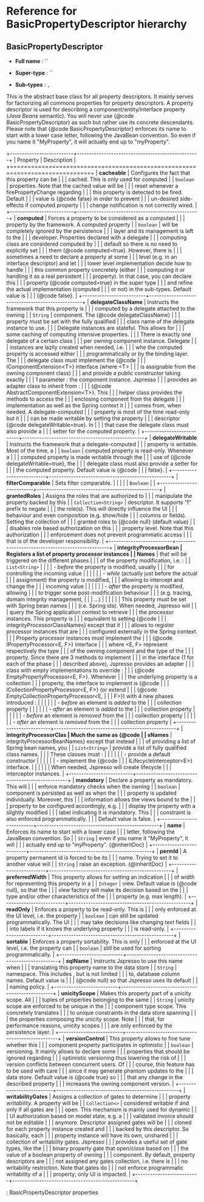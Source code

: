 Reference for BasicPropertyDescriptor hierarchy
===============================================

BasicPropertyDescriptor
-----------------------

-   **Full name** : ``

-   **Super-type** : ``

-   **Sub-types** : ``, ``

This is the abstract base class for all property descriptors. It mainly serves for factorizing all commons properties for property descriptors. A property descriptor is used for describing a component/entity/interface property (*Java Beans* semantic). You will never use {@code BasicPropertyDescriptor} as such but rather use its concrete descendants. Please note that {@code BasicPropertyDescriptor} enforces its name to start with a lower case letter, following the JavaBean convention. So even if you name it "MyProperty", it will actually end up to "myProperty".

+--------------------------+--------------------------------------------------+
| Property                 | Description                                      |
+==========================+==================================================+
| **cacheable**            | Configures the fact that this property can be    |
|                          | cached. This is only used for computed           |
| `boolean`                | properties. Note that the cached value will be   |
|                          | reset whenever a firePropertyChange regarding    |
|                          | this property is detected to be fired. Default   |
|                          | value is {@code false} in order to prevent       |
|                          | un-desired side-effects if computed property     |
|                          | change notification is not correctly wired.      |
+--------------------------+--------------------------------------------------+
| **computed**             | Forces a property to be considered as a computed |
|                          | property by the framework. A computed property   |
| `boolean`                | will be completely ignored by the persistence    |
|                          | layer and its management is left to the          |
|                          | developer. Properties declared with a delegate   |
|                          | computing class are considered computed by       |
|                          | default so there is no need to explicitly set    |
|                          | them {@code computed=true}. However, there is    |
|                          | sometimes a need to declare a property at some   |
|                          | level (e.g. in an interface descriptor) and let  |
|                          | lower level implementation decide how to handle  |
|                          | this common property concretely (either          |
|                          | computing it or handling it as a real persistent |
|                          | property). In that case, you can declare this    |
|                          | property {@code computed=true} in the super type |
|                          | and refine the actual implementation (computed   |
|                          | or not) in the sub-types. Default value is       |
|                          | {@code false}.                                   |
+--------------------------+--------------------------------------------------+
| **delegateClassName**    | Instructs the framework that this property is    |
|                          | computed by a delegate attached to the owning    |
| `String`                 | component. The {@code delegateClassName}         |
|                          | property must be set with the fully qualified    |
|                          | class name of the delegate instance to use.      |
|                          | Delegate instances are stateful. This allows for |
|                          | some caching of computing intensive properties.  |
|                          | There is exactly one delegate of a certain class |
|                          | per owning component instance. Delegate          |
|                          | instances are lazily created when needed, i.e.   |
|                          | whe the computed property is accessed either     |
|                          | programmatically or by the binding layer. The    |
|                          | delegate class must implement the {@code         |
|                          | IComponentExtension\<T\>} interface (where \<T\> |
|                          | is assignable from the owning component class)   |
|                          | and provide a public constructor taking exactly  |
|                          | 1 parameter : the component instance. Jspresso   |
|                          | provides an adapter class to inherit from :      |
|                          | {@code AbstractComponentExtension\<T\>}. This    |
|                          | helper class provides the methods to access the  |
|                          | enclosing component from the delegate            |
|                          | implementation as well as the Spring context it  |
|                          | comes from, when needed. A delegate-computed     |
|                          | property is most of the time read-only but it    |
|                          | can be made writable by setting the property     |
|                          | descriptor {@code delegateWritable=true}. In     |
|                          | that case the delegate class must also provide a |
|                          | setter for the computed property.                |
+--------------------------+--------------------------------------------------+
| **delegateWritable**     | Instructs the framework that a delegate-computed |
|                          | property is writable. Most of the time, a        |
| `boolean`                | computed property is read-only. Whenever a       |
|                          | computed property is made writable through the   |
|                          | use of {@code delegateWritable=true}, the        |
|                          | delegate class must also provide a setter for    |
|                          | the computed property. Default value is {@code   |
|                          | false}.                                          |
+--------------------------+--------------------------------------------------+
| **filterComparable**     | Sets filter comparable.                          |
|                          |                                                  |
| `Boolean`                |                                                  |
+--------------------------+--------------------------------------------------+
| **grantedRoles**         | Assigns the roles that are authorized to         |
|                          | manipulate the property backed by this           |
| `Collection​<​String​>​` | descriptor. It supports "**!**" prefix to negate |
|                          | the role(s). This will directly influence the UI |
|                          | behaviour and even composition (e.g. show/hide   |
|                          | columns or fields). Setting the collection of    |
|                          | granted roles to {@code null} (default value)    |
|                          | disables role based authorization on this        |
|                          | property level. Note that this authorization     |
|                          | enforcement does not prevent programmatic access |
|                          | that is of the developer responsibility.         |
+--------------------------+--------------------------------------------------+
| **integrityProcessorBean | Registers a list of property processor instances |
| Names**                  | that will be triggered on the different phases   |
|                          | of the property modification, i.e. :             |
| `List​<​String​>​`       |                                                  |
|                          | -   *before* the property is modified, usually   |
|                          |     for controlling the incoming value           |
|                          |                                                  |
|                          | -   *while* (actually just before the actual     |
|                          |     assignment) the property is modified,        |
|                          |     allowing to intercept and change the         |
|                          |     incoming value                               |
|                          |                                                  |
|                          | -   *after* the property is modified, allowing   |
|                          |     to trigger some post-modification behaviour  |
|                          |     (e.g. tracing, domain integrity management,  |
|                          |     ...)                                         |
|                          |                                                  |
|                          | This property must be set with Spring bean names |
|                          | (i.e. Spring ids). When needed, Jspresso will    |
|                          | query the Spring application context to retrieve |
|                          | the processor instances. This property is        |
|                          | equivalent to setting {@code                     |
|                          | integrityProcessorClassNames} except that it     |
|                          | allows to register processor instances that are  |
|                          | configured externally in the Spring context.     |
|                          | Property processor instances must implement the  |
|                          | {@code IPropertyProcessor\<E, F\>} interface     |
|                          | where \<E, F\> represent respectively the type   |
|                          | of the owning component and the type of the      |
|                          | property. Since there are 3 methods to implement |
|                          | in the interface (1 for each of the phase        |
|                          | described above), Jspresso provides an adapter   |
|                          | class with empty implementations to override :   |
|                          | {@code EmptyPropertyProcessor\<E, F\>}. Whenever |
|                          | the underlying property is a collection          |
|                          | property, the interface to implement is {@code   |
|                          | ICollectionPropertyProcessor\<E, F\>} (or extend |
|                          | {@code EmptyCollectionPropertyProcessor\<E,      |
|                          | F\>}) with 4 new phases introduced :             |
|                          |                                                  |
|                          | -   *before* an element is *added* to the        |
|                          |     collection property                          |
|                          |                                                  |
|                          | -   *after* an element is *added* to the         |
|                          |     collection property                          |
|                          |                                                  |
|                          | -   *before* an element is *removed* from the    |
|                          |     collection property                          |
|                          |                                                  |
|                          | -   *after* an element is *removed* from the     |
|                          |     collection property                          |
+--------------------------+--------------------------------------------------+
| **integrityProcessorClas | Much the same as {@code                          |
| sNames**                 | integrityProcessorBeanNames} except that instead |
|                          | of providing a list of Spring bean names, you    |
| `List​<​String​>​`       | provide a list of fully qualified class names.   |
|                          | These classes must :                             |
|                          |                                                  |
|                          | -   provide a default constructor                |
|                          |                                                  |
|                          | -   implement the {@code                         |
|                          |     ILifecycleInterceptor\<E\>} interface.       |
|                          |                                                  |
|                          | When needed, Jspresso will create lifecycle      |
|                          | interceptor instances.                           |
+--------------------------+--------------------------------------------------+
| **mandatory**            | Declare a property as mandatory. This will       |
|                          | enforce mandatory checks when the owning         |
| `boolean`                | component is persisted as well as when the       |
|                          | property is updated individually. Moreover, this |
|                          | information allows the views bound to the        |
|                          | property to be configured accordingly, e.g.      |
|                          | display the property with a slightly modified    |
|                          | label indicating it is mandatory. This           |
|                          | constraint is also enforced programmatically.    |
|                          | Default value is false.                          |
+--------------------------+--------------------------------------------------+
| **name**                 | Enforces its name to start with a lower case     |
|                          | letter, following the JavaBean convention. So    |
| `String`                 | even if you name it "MyProperty", it will        |
|                          | actually end up to "myProperty". {@inheritDoc}   |
+--------------------------+--------------------------------------------------+
| **permId**               | A property permanent id is forced to be its      |
|                          | name. Trying to set it to another value will     |
| `String`                 | raise an exception. {@inheritDoc}                |
+--------------------------+--------------------------------------------------+
| **preferredWidth**       | This property allows for setting an indication   |
|                          | of width for representing this property in a     |
| `Integer`                | view. Default value is {@code null}, so that the |
|                          | view factory will make its decision based on the |
|                          | type and/or other characteristics of the         |
|                          | property (e.g. max length).                      |
+--------------------------+--------------------------------------------------+
| **readOnly**             | Enforces a property to be read-only. This is     |
|                          | only enforced at the UI level, i.e. the property |
| `boolean`                | can still be updated programmatically. The UI    |
|                          | may take decisions like changing text fields     |
|                          | into labels if it knows the underlying property  |
|                          | is read-only.                                    |
+--------------------------+--------------------------------------------------+
| **sortable**             | Enforces a property sortability. This is only    |
|                          | enforced at the UI level, i.e. the property can  |
| `boolean`                | still be used for sorting programmatically.      |
+--------------------------+--------------------------------------------------+
| **sqlName**              | Instructs Jspresso to use this name when         |
|                          | translating this property name to the data store |
| `String`                 | namespace. This includes , but is not limited    |
|                          | to, database column names. Default value is      |
|                          | {@code null} so that Jspresso uses its default   |
|                          | naming policy.                                   |
+--------------------------+--------------------------------------------------+
| **unicityScope**         | Makes this property part of a unicity scope. All |
|                          | tuples of properties belonging to the same       |
| `String`                 | unicity scope are enforced to be unique in the   |
|                          | component type scope. This concretely translates |
|                          | to unique constraints in the data store spanning |
|                          | the properties composing the unicity scope. Note |
|                          | that, for performance reasons, unicity scopes    |
|                          | are only enforced by the persistence layer.      |
+--------------------------+--------------------------------------------------+
| **versionControl**       | This property allows to fine tune whether this   |
|                          | component property participates in optimistic    |
| `boolean`                | versioning. It mainly allows to declare some     |
|                          | properties that should be ignored regarding      |
|                          | optimistic versioning thus lowering the risk of  |
|                          | version conflicts between concurrent users. Of   |
|                          | course, this feature has to be used with care    |
|                          | since it may generate phantom updates to the     |
|                          | data store. Default value is {@code true} so     |
|                          | that any change in the described property        |
|                          | increases the owning component version.          |
+--------------------------+--------------------------------------------------+
| **writabilityGates**     | Assigns a collection of gates to determine       |
|                          | property *writability*. A property will be       |
| `Collection​<​​>​`       | considered writable if and only if all gates are |
|                          | open. This mechanism is mainly used for dynamic  |
|                          | UI authorization based on model state, e.g. a    |
|                          | validated invoice should not be editable         |
|                          | anymore. Descriptor assigned gates will be       |
|                          | cloned for each property instance created and    |
|                          | backed by this descriptor. So basically, each    |
|                          | property instance will have its own, unshared    |
|                          | collection of writability gates. Jspresso        |
|                          | provides a useful set of gate types, like the    |
|                          | binary property gate that open/close based on    |
|                          | the value of a boolean property of owning        |
|                          | component. By default, property descriptors are  |
|                          | not assigned any gates collection, i.e. there is |
|                          | no writability restriction. Note that gates do   |
|                          | not enforce programmatic writability of a        |
|                          | property; only UI is impacted.                   |
+--------------------------+--------------------------------------------------+

: BasicPropertyDescriptor properties


